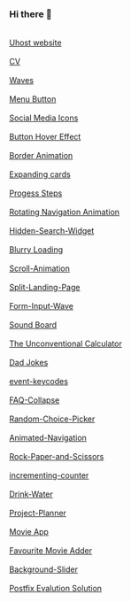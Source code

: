 ### Hi there 👋

<br>[Uhost website](https://pratikrana1612.github.io/uhostwebsite/index.html)</br>
<br>[CV](https://pratikrana1612.github.io/CV/)</br>
<br>[Waves](https://pratikrana1612.github.io/waves/)</br>
<br>[Menu Button](https://pratikrana1612.github.io/Menu-button/)</br>
<br>[Social Media Icons](https://pratikrana1612.github.io/social-media-icons/)</br>
<br>[Button Hover Effect](https://pratikrana1612.github.io/button-hover-effect/)</br>
<br>[Border Animation](https://pratikrana1612.github.io/Border-Animation/)</br>
<br>[Expanding cards](https://pratikrana1612.github.io/Expanding-Cards/)</br>
<br>[Progess Steps](https://pratikrana1612.github.io/Progess-Steps/)</br>
<br>[Rotating Navigation Animation](https://pratikrana1612.github.io/Rotating-Navigation-Animation/)</br>
<br>[Hidden-Search-Widget](https://pratikrana1612.github.io/Hidden-Search-Widget/)</br>
<br>[Blurry Loading](https://pratikrana1612.github.io/Blurry-Loading/)</br>
<br>[Scroll-Animation](https://pratikrana1612.github.io/Scroll-Animation/)</br>
<br>[Split-Landing-Page](https://pratikrana1612.github.io/Split-Landing-Page/)</br>
<br>[Form-Input-Wave](https://pratikrana1612.github.io/Form-Input-Wave/)</br>
<br>[Sound Board](https://pratikrana1612.github.io/Sound-Board/)</br>
<br>[The Unconventional Calculator](https://pratikrana1612.github.io/The-Unconventional-Calculator/)</br>
<br>[Dad Jokes](https://pratikrana1612.github.io/Dad-Jokes/)</br>
<br>[event-keycodes](https://pratikrana1612.github.io/event-keycodes/)</br>
<br>[FAQ-Collapse](https://pratikrana1612.github.io/FAQ-Collapse/)</br>
<br>[Random-Choice-Picker](https://pratikrana1612.github.io/Random-Choice-Picker/)</br>
<br>[Animated-Navigation](https://pratikrana1612.github.io/Animated-Navigation/)</br>
<br>[Rock-Paper-and-Scissors](https://pratikrana1612.github.io/Rock-Paper-and-Scissors/)</br>
<br>[incrementing-counter](https://pratikrana1612.github.io/incrementing-counter/)</br>
<br>[Drink-Water](https://pratikrana1612.github.io/Drink-Water/)</br>
<br>[Project-Planner](https://pratikrana1612.github.io/Project-Planner/)</br> 
<br>[Movie App](https://pratikrana1612.github.io/Movie-App/)</br>
<br>[Favourite Movie Adder](https://pratikrana1612.github.io/Favourite-Movie-Adder/)</br>
<br>[Background-Slider](https://pratikrana1612.github.io/Background-Slider/)</br>
<br>[Postfix Evalution Solution](https://pratikrana1612.github.io/Postfix-Evalution/)</br>
